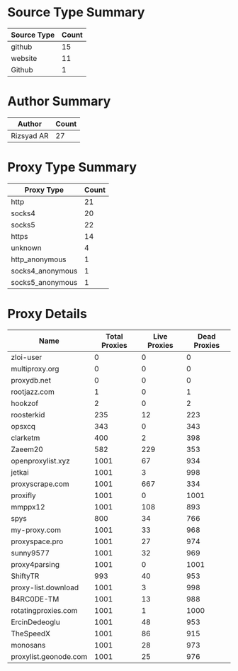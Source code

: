 # Source Type Summary

| Source Type | Count |
|-------------|-------|
| github | 15 |
| website | 11 |
| Github | 1 |


# Author Summary

| Author | Count |
|--------|-------|
| Rizsyad AR | 27 |


# Proxy Type Summary

| Proxy Type | Count |
|------------|-------|
| http | 21 |
| socks4 | 20 |
| socks5 | 22 |
| https | 14 |
| unknown | 4 |
| http_anonymous | 1 |
| socks4_anonymous | 1 |
| socks5_anonymous | 1 |


# Proxy Details

| Name | Total Proxies | Live Proxies | Dead Proxies |
|------|---------------|--------------|---------------|
| zloi-user | 0 | 0 | 0 |
| multiproxy.org | 0 | 0 | 0 |
| proxydb.net | 0 | 0 | 0 |
| rootjazz.com | 1 | 0 | 1 |
| hookzof | 2 | 0 | 2 |
| roosterkid | 235 | 12 | 223 |
| opsxcq | 343 | 0 | 343 |
| clarketm | 400 | 2 | 398 |
| Zaeem20 | 582 | 229 | 353 |
| openproxylist.xyz | 1001 | 67 | 934 |
| jetkai | 1001 | 3 | 998 |
| proxyscrape.com | 1001 | 667 | 334 |
| proxifly | 1001 | 0 | 1001 |
| mmppx12 | 1001 | 108 | 893 |
| spys | 800 | 34 | 766 |
| my-proxy.com | 1001 | 33 | 968 |
| proxyspace.pro | 1001 | 27 | 974 |
| sunny9577 | 1001 | 32 | 969 |
| proxy4parsing | 1001 | 0 | 1001 |
| ShiftyTR | 993 | 40 | 953 |
| proxy-list.download | 1001 | 3 | 998 |
| B4RC0DE-TM | 1001 | 13 | 988 |
| rotatingproxies.com | 1001 | 1 | 1000 |
| ErcinDedeoglu | 1001 | 48 | 953 |
| TheSpeedX | 1001 | 86 | 915 |
| monosans | 1001 | 28 | 973 |
| proxylist.geonode.com | 1001 | 25 | 976 |
